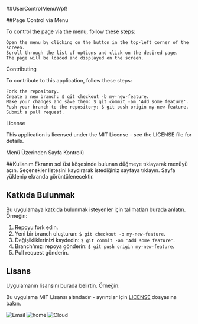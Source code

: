 ##UserControlMenuWpf!

##Page Control via Menu

To control the page via the menu, follow these steps:

    Open the menu by clicking on the button in the top-left corner of the screen.
    Scroll through the list of options and click on the desired page.
    The page will be loaded and displayed on the screen.


Contributing

To contribute to this application, follow these steps:

    Fork the repository.
    Create a new branch: $ git checkout -b my-new-feature.
    Make your changes and save them: $ git commit -am 'Add some feature'.
    Push your branch to the repository: $ git push origin my-new-feature.
    Submit a pull request.

License

This application is licensed under the MIT License - see the LICENSE file for details.


Menü Üzerinden Sayfa Kontrolü

##Kullanım
Ekranın sol üst köşesinde bulunan düğmeye tıklayarak menüyü açın.
Seçenekler listesini kaydırarak istediğiniz sayfaya tıklayın.
Sayfa yüklenip ekranda görüntülenecektir.
## Katkıda Bulunmak

Bu uygulamaya katkıda bulunmak isteyenler için talimatları burada anlatın. Örneğin:

1. Repoyu fork edin.
2. Yeni bir branch oluşturun: `$ git checkout -b my-new-feature`.
3. Değişikliklerinizi kaydedin: `$ git commit -am 'Add some feature'`.
4. Branch'ınızı repoya gönderin: `$ git push origin my-new-feature`.
5. Pull request gönderin.

## Lisans

Uygulamanın lisansını burada belirtin. Örneğin:

Bu uygulama MIT Lisansı altındadır - ayrıntılar için [LICENSE](LICENSE) dosyasına bakın.

![Email](https://user-images.githubusercontent.com/104066754/206466118-4af93e23-7d65-4ac0-b287-58d27c93436d.png)
![home](https://user-images.githubusercontent.com/104066754/206466122-e77fd970-a5b3-48bf-8178-ee463d5e65c3.png)
![Cloud](https://user-images.githubusercontent.com/104066754/206466177-c8799028-8800-4d5d-97c1-44611cb8ec7e.png)
